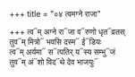 +++
title = "०४ त्वमग्ने राजा"

+++
त्व᳓म् अग्ने रा᳓जा व᳓रुणो धृत᳓व्रतस्  
तुव᳓म् मित्रो᳓ भवसि दस्म᳓ ई᳓डियः  
त्व᳓म् अर्यमा᳓ स᳓त्पतिर् य᳓स्य सम्भु᳓जं  
तुव᳓म् अं᳓शो विद᳓थे देव भाजयुः᳓